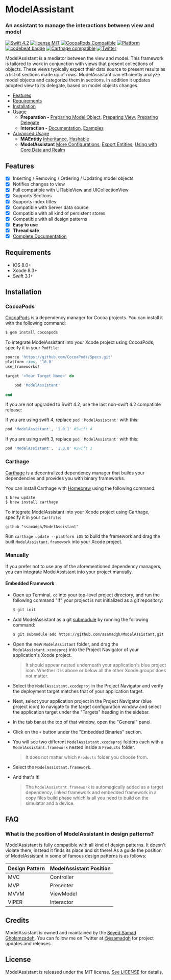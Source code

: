 # ModelAssistant

### An assistant to manage the interactions between view and model

[![Swift 4.2](https://img.shields.io/badge/Swift-4.2-orange.svg?style=flat)](https://developer.apple.com/swift/)
[![license MIT](https://img.shields.io/cocoapods/l/ModelAssistant.svg)](https://github.com/ssamadgh/ModelAssistant/blob/master/LICENSE)
[![CocoaPods Compatible](https://img.shields.io/cocoapods/v/ModelAssistant.svg)](https://img.shields.io/cocoapods/v/ModelAssistant.svg)
[![Platform](https://img.shields.io/cocoapods/p/ModelAssistant.svg?style=flat)](https://ssamadgh.github.io/ModelAssistant)
[![codebeat badge](https://codebeat.co/badges/b9643fd8-9f23-49e6-82ae-f43de233ca8a)](https://codebeat.co/projects/github-com-ssamadgh-modelassistant-master)
[![Carthage compatible](https://img.shields.io/badge/Carthage-compatible-4BC51D.svg?style=flat)](https://github.com/Carthage/Carthage)
[![Twitter](https://img.shields.io/badge/twitter-@ssamadgh-blue.svg?style=flat)](https://twitter.com/ssamadgh)

ModelAssistant is a mediator between the view and model. This framework is tailored to work in conjunction with views that present collections of objects. 
These views typically expect their data source to present results as a list of sections made up of rows. ModelAssistant can efficiently analyze model objects and categorize them in sections. In addition it updates adopted view to its delegate, based on model objects changes.

- [Features](#features)
- [Requirements](#requirements)
- [Installation](#installation)
- [Usage](https://github.com/ssamadgh/ModelAssistant/blob/master/Documentation/Usage.md)
	- **Preparation -** [Preparing Model Object](https://github.com/ssamadgh/ModelAssistant/blob/master/Documentation/Usage.md#preparing-model-object), [Preparing View](https://github.com/ssamadgh/ModelAssistant/blob/master/Documentation/Usage.md#preparing-view), [Preparing Delegate](https://github.com/ssamadgh/ModelAssistant/blob/master/Documentation/Usage.md#preparing-delegate)
	- **Interaction -** [Documentation](https://github.com/ssamadgh/ModelAssistant/blob/master/Documentation/Usage.md#documentation), [Examples](https://github.com/ssamadgh/ModelAssistant/blob/master/Documentation/Usage.md#examples)
- [Advanced Usage](https://github.com/ssamadgh/ModelAssistant/blob/master/Documentation/AdvancedUsage.md)
	- **MAEntitiy** [Inheritance](https://github.com/ssamadgh/ModelAssistant/blob/master/Documentation/AdvancedUsage.md#inheritance), [Hashable](https://github.com/ssamadgh/ModelAssistant/blob/master/Documentation/AdvancedUsage.md#hashable)
	- **ModelAssistant** [More Configurations](https://github.com/ssamadgh/ModelAssistant/blob/master/Documentation/AdvancedUsage.md#more-configurations), [Export Entities](https://github.com/ssamadgh/ModelAssistant/blob/master/Documentation/AdvancedUsage.md#export-entities), [Using with Core Data and Realm](https://github.com/ssamadgh/ModelAssistant/blob/master/Documentation/AdvancedUsage.md#using-with-core-data-and-realm)


## Features
- [x] Inserting / Removing / Ordering / Updating model objects
- [x] Notifies changes to view
- [x] Full compatible with UITableView and UICollectionView
- [x] Supports Sections
- [x] Supports index titles
- [x] Compatible with Server data source
- [x] Compatible with all kind of persistent stores
- [x] Compatible with all design patterns
- [x] **Easy to use**
- [x] **Thread safe**
- [x] [Complete Documentation](https://ssamadgh.github.io/ModelAssistant/)

## Requirements

- iOS 8.0+ 
- Xcode 8.3+
- Swift 3.1+

## Installation

### CocoaPods

[CocoaPods](https://cocoapods.org) is a dependency manager for Cocoa projects. You can install it with the following command:

```bash
$ gem install cocoapods
```

To integrate ModelAssistant into your Xcode project using CocoaPods, specify it in your `Podfile`:

```ruby
source 'https://github.com/CocoaPods/Specs.git'
platform :ios, '10.0'
use_frameworks!

target '<Your Target Name>' do

    pod 'ModelAssistant'
    
end

```
If you are not upgraded to Swift 4.2, use the last non-swift 4.2 compatible release:

If you are using swift 4, replace `pod 'ModelAssistant'` with this:

```ruby
pod 'ModelAssistant', '1.0.1' #Swift 4
```
 
 If you are using swift 3, replace `pod 'ModelAssistant'` with this:

```ruby 
pod 'ModelAssistant', '1.0.0' #Swift 3
```
### Carthage

[Carthage](https://github.com/Carthage/Carthage) is a decentralized dependency manager that builds your dependencies and provides you with binary frameworks.

You can install Carthage with [Homebrew](https://brew.sh/) using the following command:

```bash
$ brew update
$ brew install carthage
```

To integrate ModelAssistant into your Xcode project using Carthage, specify it in your `Cartfile`:

```ogdl
github "ssamadgh/ModelAssistant"
```

Run `carthage update --platform iOS` to build the framework and drag the built `ModelAssistant.framework` into your Xcode project.

### Manually

If you prefer not to use any of the aforementioned dependency managers, you can integrate ModelAssistant into your project manually.

#### Embedded Framework

- Open up Terminal, `cd` into your top-level project directory, and run the following command "if" your project is not initialized as a git repository:

  ```bash
  $ git init
  ```

- Add ModelAssistant as a git [submodule](https://git-scm.com/docs/git-submodule) by running the following command:

  ```bash
  $ git submodule add https://github.com/ssamadgh/ModelAssistant.git
  ```

- Open the new `ModelAssistant` folder, and drag the `ModelAssistant.xcodeproj` into the Project Navigator of your application's Xcode project.

    > It should appear nested underneath your application's blue project icon. Whether it is above or below all the other Xcode groups does not matter.

- Select the `ModelAssistant.xcodeproj` in the Project Navigator and verify the deployment target matches that of your application target.
- Next, select your application project in the Project Navigator (blue project icon) to navigate to the target configuration window and select the application target under the "Targets" heading in the sidebar.
- In the tab bar at the top of that window, open the "General" panel.
- Click on the `+` button under the "Embedded Binaries" section.
- You will see two different `ModelAssistant.xcodeproj` folders each with a `ModelAssistant.framework` nested inside a `Products` folder.

    > It does not matter which `Products` folder you choose from.

- Select the `ModelAssistant.framework`.


- And that's it!

  > The `ModelAssistant.framework` is automagically added as a target dependency, linked framework and embedded framework in a copy files build phase which is all you need to build on the simulator and a device.
  

## FAQ

### What is the position of ModelAssistant in design patterns?
ModelAssistant is fully compatible with all kind of design patterns. It doesn't violate them, instead it finds its place and sit there!
As a guide the position of ModelAssistant in some of famous design patterns is as follows:

Design Pattern  | ModelAssistant Position
------------- | -------------
MVC | Controller
MVP  | Presenter
MVVM  | ViewModel
VIPER  | Interactor


## Credits

ModelAssistant is owned and maintained by the [Seyed Samad Gholamzadeh](http://ssamadgh@gmail.com). You can follow me on Twitter at [@ssamadgh](https://twitter.com/ssamadgh) for project updates and releases.

## License

ModelAssistant is released under the MIT license. [See LICENSE](https://github.com/ssamadgh/ModelAssistant/blob/master/LICENSE) for details.
